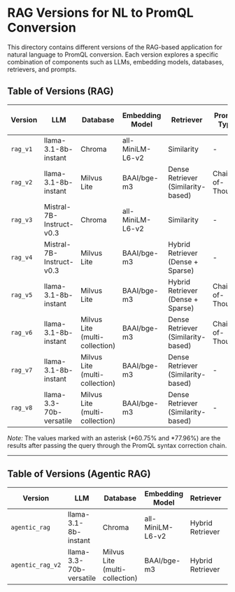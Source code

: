 # RAG Versions for NL to PromQL Conversion

 This directory contains different versions of the RAG-based application for natural language to PromQL conversion. Each version explores a specific combination of components such as LLMs, embedding models, databases, retrievers, and prompts.

## Table of Versions (RAG)

| **Version** | **LLM**                  | **Database**                   | **Embedding Model** | **Retriever**                      | **Prompt Type**  | **Syntax Accuracy (%)** |
| ----------- | ------------------------ | ------------------------------ | ------------------- | ---------------------------------- | ---------------- | ----------------------- |
| `rag_v1`    | llama-3.1-8b-instant     | Chroma                         | all-MiniLM-L6-v2    | Similarity                         | -                | 79.57%                  |
| `rag_v2`    | llama-3.1-8b-instant     | Milvus Lite                    | BAAI/bge-m3         | Dense Retriever (Similarity-based) | Chain-of-Thought | 63.98%                  |
| `rag_v3`    | Mistral-7B-Instruct-v0.3 | Chroma                         | all-MiniLM-L6-v2    | Similarity                         | -                | 62.90%                  |
| `rag_v4`    | Mistral-7B-Instruct-v0.3 | Milvus Lite                    | BAAI/bge-m3         | Hybrid Retriever (Dense + Sparse)  | -                | 83.33%                  |
| `rag_v5`    | llama-3.1-8b-instant     | Milvus Lite                    | BAAI/bge-m3         | Hybrid Retriever (Dense + Sparse)  | Chain-of-Thought | 81.72%                  |
| `rag_v6`    | llama-3.1-8b-instant     | Milvus Lite (multi-collection) | BAAI/bge-m3         | Dense Retriever (Similarity-based) | Chain-of-Thought | 51.61%                  |
| `rag_v7`    | llama-3.1-8b-instant     | Milvus Lite (multi-collection) | BAAI/bge-m3         | Dense Retriever (Similarity-based) | -                | 58.60%, \*60.75%        |
| `rag_v8`    | llama-3.3-70b-versatile  | Milvus Lite (multi-collection) | BAAI/bge-m3         | Dense Retriever (Similarity-based) | -                | 73.12%, \*77.96%        |

_Note:_ The values marked with an asterisk (*60.75% and *77.96%) are the results after passing the query through the PromQL syntax correction chain.

---

## Table of Versions (Agentic RAG)

| **Version**      | **LLM**                 | **Database**                   | **Embedding Model** | **Retriever**    | **Tools Used**                                                                        |
| ---------------- | ----------------------- | ------------------------------ | ------------------- | ---------------- | ------------------------------------------------------------------------------------- |
| `agentic_rag`    | llama-3.1-8b-instant    | Chroma                         | all-MiniLM-L6-v2    | Hybrid Retriever | `csv_tool`, `docs_tool`, `metrics_tool`, `query_generation_tool`                      |
| `agentic_rag_v2` | llama-3.3-70b-versatile | Milvus Lite (multi-collection) | BAAI/bge-m3         | Hybrid Retriever | `docs_tool`, `metrics_tool`, `query_generation_tool`, `promql_syntax_correction_tool` |
